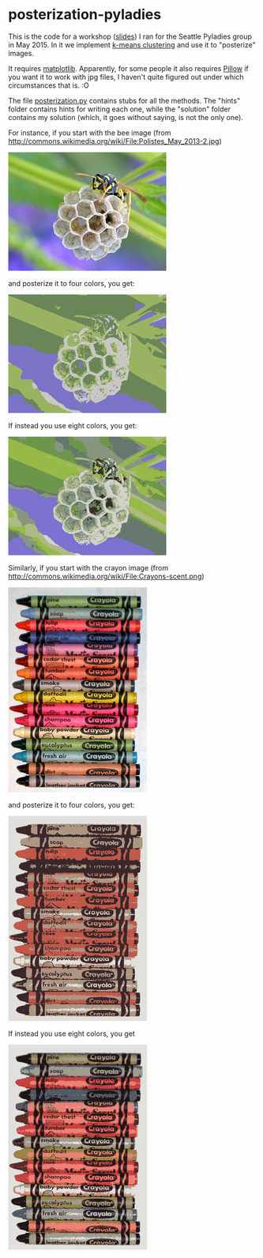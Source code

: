 # posterization-pyladies

This is the code for a workshop ([slides](https://docs.google.com/presentation/d/1nSCbIfF0lwROhqM3yh-rzrZ8j6gOO2-D2-jWX3HdSG4/edit?usp=sharing)) I ran for the Seattle Pyladies group in May 2015.  In it we implement [k-means clustering](http://en.wikipedia.org/wiki/K-means_clustering) and use it to "posterize" images.

It requires [matplotlib](http://matplotlib.org/).  Apparently, for some people it also requires [Pillow](https://python-pillow.github.io/) if you want it to work with jpg files, I haven't quite figured out under which circumstances that is.  :O

The file [posterization.py](posterization.py) contains stubs for all the methods.  The "hints" folder contains hints for writing each one, while the "solution" folder contains my solution (which, it goes without saying, is not the only one).

For instance, if you start with the bee image (from http://commons.wikimedia.org/wiki/File:Polistes_May_2013-2.jpg)

![bee](bee.jpg)

and posterize it to four colors, you get:

![bee4](bee4.png)

If instead you use eight colors, you get:

![bee8](bee8.png)

Similarly, if you start with the crayon image (from http://commons.wikimedia.org/wiki/File:Crayons-scent.png)

![crayons](crayons.png)

and posterize it to four colors, you get:

![crayons4](crayons4.png)

If instead you use eight colors, you get

![crayons8](crayons8.png)
